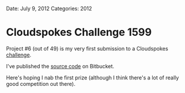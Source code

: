 Date: July 9, 2012
Categories: 2012

# Cloudspokes Challenge 1599

Project #6 (out of 49) is my very first submission to a Cloudspokes [challenge](http://www.cloudspokes.com/challenges/1599).

I've published the [source code](https://bitbucket.org/parasquid/cs_1599) on Bitbucket.

Here's hoping I nab the first prize (although I think there's a lot of really good competition out there).
